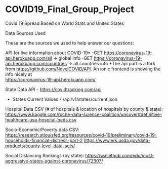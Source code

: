 # COVID19_Final_Group_Project
Covid 19 Spread:Based on World Stats and United States

Data Sources Used

These are the sources we used to help answer our questions: 

API for live information about COVID-19* 
  -GET https://coronavirus-19-api.herokuapp.com/all -> global info 
  -GET https://coronavirus-19-api.herokuapp.com/countries -> all countries info 
  *The api part is a fork from https://github.com/NovelCOVID/API. An ionic frontend is showing the info nicely at   
  https://coronavirus-19-api.herokuapp.com/ 

State Data API - https://covidtracking.com/api 
- States Current Values - /api/v1/states/current.json 

Hospital Data CSV (# of hospitals & location of hospitals by county & state): https://www.kaggle.com/roche-data-science-coalition/uncover#definitive-healthcare-usa-hospital-beds.csv 

Socio-Economic/Poverty data CSV: https://research.stlouisfed.org/resources/covid-19/preliminary/covid-19-households-financial-distress-part-2 https://www.ers.usda.gov/data-products/county-level-data-sets/ 

Social Distancing Rankings (by state): https://wallethub.com/edu/most-aggressive-states-against-coronavirus/72307/
